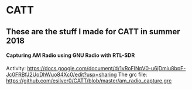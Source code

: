 # CATT
## These are the stuff I made for CATT in summer 2018

#### Capturing AM Radio using GNU Radio with RTL-SDR
Activity: https://docs.google.com/document/d/1vRoFINpV0-u6jDmiu8bpF-Jc0FRBfJ2UoDhWuo84Xc0/edit?usp=sharing
The grc file: https://github.com/esilver0/CATT/blob/master/am_radio_capture.grc


